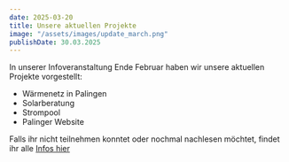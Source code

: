 ```yaml
---
date: 2025-03-20
title: Unsere aktuellen Projekte
image: "/assets/images/update_march.png"
publishDate: 30.03.2025
---
```


In unserer Infoveranstaltung Ende Februar haben wir unsere aktuellen Projekte vorgestellt:

* Wärmenetz in Palingen
* Solarberatung
* Strompool
* Palinger Website

Falls ihr nicht teilnehmen konntet oder nochmal nachlesen möchtet, findet ihr alle [Infos hier](/pages/update_march_25)
